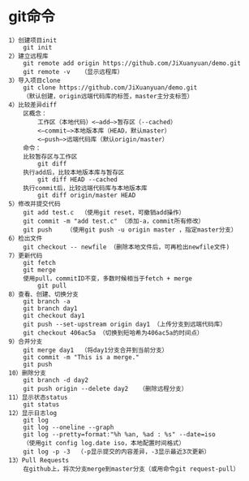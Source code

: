# git命令

    1）创建项目init
        git init
    2）建立远程库
        git remote add origin https://github.com/JiXuanyuan/demo.git
        git remote -v   （显示远程库）
    3）导入项目clone
        git clone https://github.com/JiXuanyuan/demo.git
        （默认创建，origin远端代码库的标签，master主分支标签）
    4）比较差异diff
        区概念：
            工作区（本地代码）<—add—>暂存区（--cached）
            <—commit—>本地版本库（HEAD，默认master）
            <—push—>远端代码库（默认origin/master）
        命令：
        比较暂存区与工作区
            git diff
        执行add后，比较本地版本库与暂存区
            git diff HEAD --cached
        执行commit后，比较远端代码库与本地版本库
            git diff origin/master HEAD
    5）修改并提交代码
        git add test.c  （使用git reset，可撤销add操作）
        git commit -m "add test.c" （添加-a，commit所有修改）
        git push    （使用git push -u origin master ，指定master分支）
    6）检出文件
        git checkout -- newfile （删除本地文件后，可再检出newfile文件)
    7）更新代码
        git fetch
        git merge
        使用pull，commitID不变，多数时候相当于fetch + merge
            git pull
    8）查看、创建、切换分支
        git branch -a
        git branch day1
        git checkout day1
        git push --set-upstream origin day1 （上传分支到远端代码库）
        git checkout 406ac5a （切换到短哈希为406ac5a的时间点）
    9）合并分支  
        git merge day1  （将day1分支合并到当前分支）
        git commit -m "This is a merge." 
        git push
    10）删除分支
        git branch -d day2
        git push origin --delete day2   （删除远程分支） 
    11）显示状态status
        git status
    12）显示日志log
        git log
        git log --oneline --graph
        git log --pretty=format:"%h %an, %ad : %s" --date=iso
        （使用git config log.date iso，本地配置时间格式）
        git log -p -3  （-p显示提交的内容差异，-3显示最近3次更新）
    13）Pull Requests 
        在github上，将次分支merge到master分支（或用命令git request-pull）
    
  

